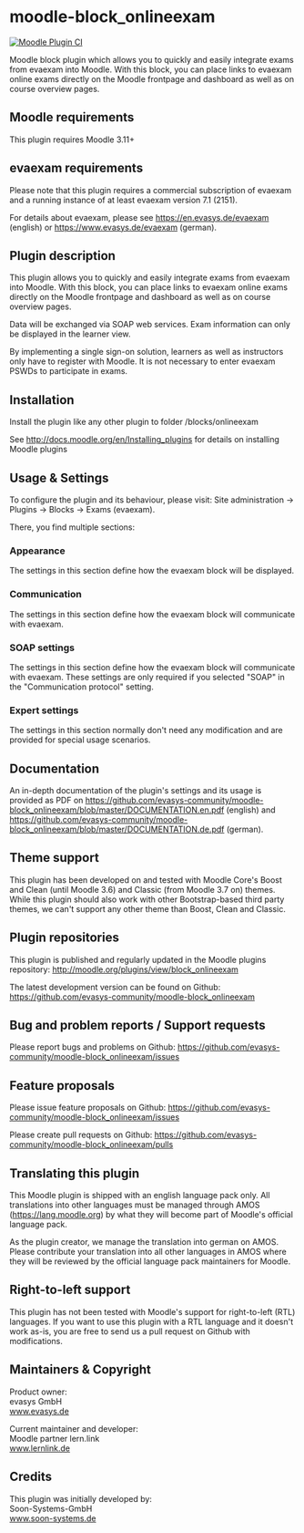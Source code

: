 moodle-block_onlineexam
=========================

[![Moodle Plugin CI](https://github.com/evasys-community/moodle-block_onlineexam/workflows/Moodle%20Plugin%20CI/badge.svg?branch=master)](https://github.com/evasys-community/moodle-block_onlineexam/actions?query=workflow%3A%22Moodle+Plugin+CI%22+branch%3Amaster)

Moodle block plugin which allows you to quickly and easily integrate exams from evaexam into Moodle. With this block, you can place links to evaexam online exams directly on the Moodle frontpage and dashboard as well as on course overview pages.


Moodle requirements
-------------------

This plugin requires Moodle 3.11+


evaexam requirements
-------------------

Please note that this plugin requires a commercial subscription of evaexam and a running instance of at least evaexam version 7.1 (2151).

For details about evaexam, please see
https://en.evasys.de/evaexam (english) or
https://www.evasys.de/evaexam (german).


Plugin description
------------------

This plugin allows you to quickly and easily integrate exams from evaexam into Moodle. With this block, you can place links to evaexam online exams directly on the Moodle frontpage and dashboard as well as on course overview pages.

Data will be exchanged via SOAP web services. Exam information can only be displayed in the learner view.

By implementing a single sign-on solution, learners as well as instructors only have to register with Moodle. It is not necessary to enter evaexam PSWDs to participate in exams.


Installation
------------

Install the plugin like any other plugin to folder
/blocks/onlineexam

See http://docs.moodle.org/en/Installing_plugins for details on installing Moodle plugins


Usage & Settings
----------------

To configure the plugin and its behaviour, please visit:
Site administration -> Plugins -> Blocks -> Exams (evaexam).

There, you find multiple sections:

### Appearance

The settings in this section define how the evaexam block will be displayed.

### Communication

The settings in this section define how the evaexam block will communicate with evaexam.

### SOAP settings

The settings in this section define how the evaexam block will communicate with evaexam.
These settings are only required if you selected "SOAP" in the "Communication protocol" setting.

### Expert settings

The settings in this section normally don't need any modification and are provided for special usage scenarios.


Documentation
-------------

An in-depth documentation of the plugin's settings and its usage is provided as PDF on
https://github.com/evasys-community/moodle-block_onlineexam/blob/master/DOCUMENTATION.en.pdf (english) and
https://github.com/evasys-community/moodle-block_onlineexam/blob/master/DOCUMENTATION.de.pdf (german).


Theme support
-------------
This plugin has been developed on and tested with Moodle Core's Boost and Clean (until Moodle 3.6) and Classic (from Moodle 3.7 on) themes.
While this plugin should also work with other Bootstrap-based third party themes, we can't support any other theme than Boost, Clean and Classic.


Plugin repositories
-------------------

This plugin is published and regularly updated in the Moodle plugins repository:
http://moodle.org/plugins/view/block_onlineexam

The latest development version can be found on Github:
https://github.com/evasys-community/moodle-block_onlineexam


Bug and problem reports / Support requests
------------------------------------------

Please report bugs and problems on Github:
https://github.com/evasys-community/moodle-block_onlineexam/issues


Feature proposals
-----------------

Please issue feature proposals on Github:
https://github.com/evasys-community/moodle-block_onlineexam/issues

Please create pull requests on Github:
https://github.com/evasys-community/moodle-block_onlineexam/pulls


Translating this plugin
-----------------------

This Moodle plugin is shipped with an english language pack only. All translations into other languages must be managed through AMOS (https://lang.moodle.org) by what they will become part of Moodle's official language pack.

As the plugin creator, we manage the translation into german on AMOS. Please contribute your translation into all other languages in AMOS where they will be reviewed by the official language pack maintainers for Moodle.


Right-to-left support
---------------------

This plugin has not been tested with Moodle's support for right-to-left (RTL) languages.
If you want to use this plugin with a RTL language and it doesn't work as-is, you are free to send us a pull request on Github with modifications.


Maintainers & Copyright
-----------------------

Product owner:\
evasys GmbH\
www.evasys.de

Current maintainer and developer:\
Moodle partner lern.link\
www.lernlink.de


Credits
-------

This plugin was initially developed by:\
Soon-Systems-GmbH\
www.soon-systems.de
